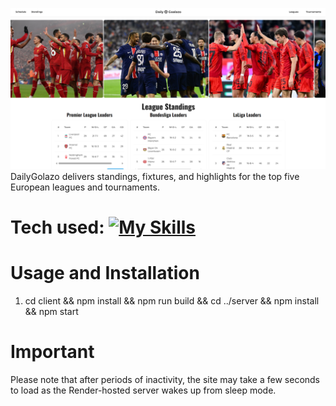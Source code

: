 ![My Image](project1.png)
DailyGolazo delivers standings, fixtures, and highlights for the top five European leagues and tournaments.

# Tech used: [![My Skills](https://skillicons.dev/icons?i=html,css,tailwind,js,react,vite,nodejs,express)](https://skillicons.dev)

# Usage and Installation
1. cd client && npm install && npm run build && cd ../server && npm install && npm start

# Important
Please note that after periods of inactivity, the site may take a few seconds to load as the Render-hosted server wakes up from sleep mode.
